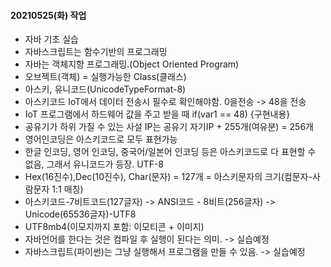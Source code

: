 #### 20210525(화) 작업
- 자바 기초 실습
- 자바스크립트는 함수기반의 프로그래밍
- 자바는 객체지향 프로그래밍.(Object Oriented Program)
- 오브젝트(객체) = 실행가능한 Class(클래스)
- 아스키, 유니코드(UnicodeTypeFormat-8)
- 아스키코드 IoT에서 데이터 전송시 필수로 확인해야함. 0을전송 -> 48을 전송
- IoT 프로그램에서 하드웨어 값을 주고 받을 때 if(var1 == 48) {구현내용}
- 공유기가 하위 가질 수 있는 사설 IP는 공유기 자기IP + 255개(여유분) = 256개
- 영어인코딩은 아스키코드로 모두 표현가능
- 한글 인코딩, 영어 인코딩, 중국어/일본어 인코딩 등은 아스키코드로 다 표현할 수 없음, 그래서 유니코드가 등장. UTF-8
- Hex(16진수),Dec(10진수), Char(문자) = 127개 = 아스키문자의 크기(컴문자-사람문자 1:1 매칭)
- 아스키코드-7비트코드(127글자) -> ANSI코드 - 8비트(256글자) -> Unicode(65536글자)-UTF8
- UTF8mb4(이모지까지 포함: 이모티콘 + 이미지)
- 자바언어를 한다는 것은 컴파일 후 실행이 된다는 의미. -> 실습예정
- 자바스크립트(파이썬)는 그냥 실행해서 프로그램을 만들 수 있음. -> 실습예정